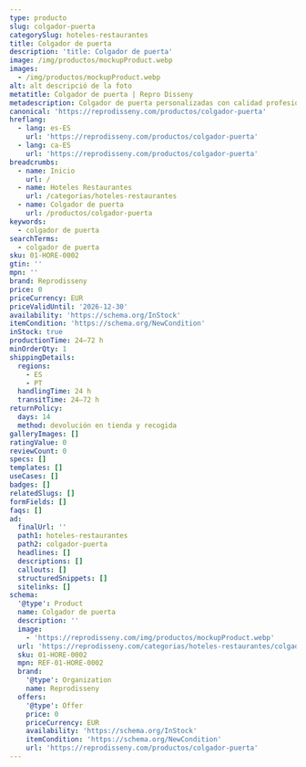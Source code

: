 ```yaml
---
type: producto
slug: colgador-puerta
categorySlug: hoteles-restaurantes
title: Colgador de puerta
description: 'title: Colgador de puerta'
image: /img/productos/mockupProduct.webp
images:
  - /img/productos/mockupProduct.webp
alt: alt descripció de la foto
metatitle: Colgador de puerta | Repro Disseny
metadescription: Colgador de puerta personalizadas con calidad profesional en Cataluña.
canonical: 'https://reprodisseny.com/productos/colgador-puerta'
hreflang:
  - lang: es-ES
    url: 'https://reprodisseny.com/productos/colgador-puerta'
  - lang: ca-ES
    url: 'https://reprodisseny.com/productos/colgador-puerta'
breadcrumbs:
  - name: Inicio
    url: /
  - name: Hoteles Restaurantes
    url: /categorias/hoteles-restaurantes
  - name: Colgador de puerta
    url: /productos/colgador-puerta
keywords:
  - colgador de puerta
searchTerms:
  - colgador de puerta
sku: 01-HORE-0002
gtin: ''
mpn: ''
brand: Reprodisseny
price: 0
priceCurrency: EUR
priceValidUntil: '2026-12-30'
availability: 'https://schema.org/InStock'
itemCondition: 'https://schema.org/NewCondition'
inStock: true
productionTime: 24–72 h
minOrderQty: 1
shippingDetails:
  regions:
    - ES
    - PT
  handlingTime: 24 h
  transitTime: 24–72 h
returnPolicy:
  days: 14
  method: devolución en tienda y recogida
galleryImages: []
ratingValue: 0
reviewCount: 0
specs: []
templates: []
useCases: []
badges: []
relatedSlugs: []
formFields: []
faqs: []
ad:
  finalUrl: ''
  path1: hoteles-restaurantes
  path2: colgador-puerta
  headlines: []
  descriptions: []
  callouts: []
  structuredSnippets: []
  sitelinks: []
schema:
  '@type': Product
  name: Colgador de puerta
  description: ''
  image:
    - 'https://reprodisseny.com/img/productos/mockupProduct.webp'
  url: 'https://reprodisseny.com/categorias/hoteles-restaurantes/colgador-puerta'
  sku: 01-HORE-0002
  mpn: REF-01-HORE-0002
  brand:
    '@type': Organization
    name: Reprodisseny
  offers:
    '@type': Offer
    price: 0
    priceCurrency: EUR
    availability: 'https://schema.org/InStock'
    itemCondition: 'https://schema.org/NewCondition'
    url: 'https://reprodisseny.com/productos/colgador-puerta'
---
```


